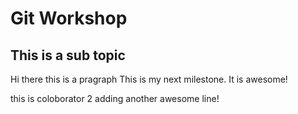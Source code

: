 # Git Workshop
## This is a sub topic 
Hi there this is a pragraph
This is my next milestone. It is awesome! 

this is coloborator 2 adding another awesome line!
